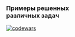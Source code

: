 ### Примеры решенных <br> различных задач <br> 
[![codewars](https://www.codewars.com/users/DND-Nikolai/badges/large?theme=light)](https://www.codewars.com/users/DND-Nikolai)
